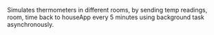 Simulates thermometers in different rooms, by sending temp readings, room,
time back to houseApp every 5 minutes using background task asynchronously.